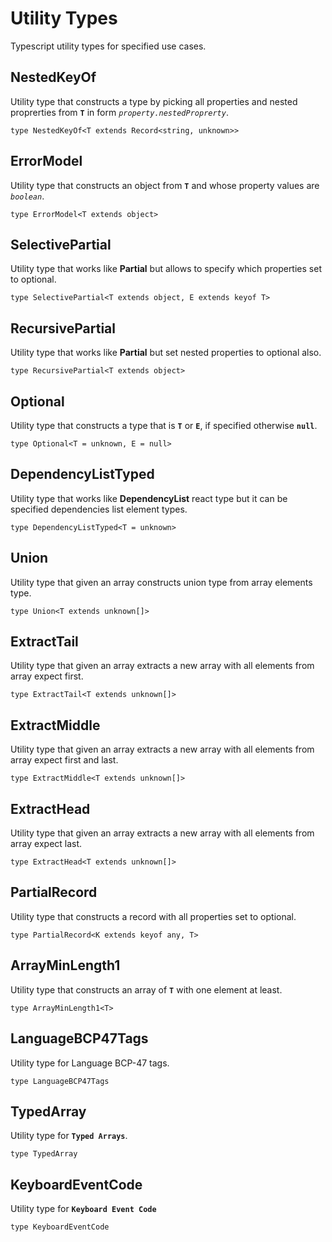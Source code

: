 # Utility Types

Typescript utility types for specified use cases.

## NestedKeyOf

Utility type that constructs a type by picking all properties and nested proprerties from __`T`__ in form _`property.nestedProprerty`_.
```tsx
type NestedKeyOf<T extends Record<string, unknown>>
```

## ErrorModel

Utility type that constructs an object from __`T`__ and whose property values are _`boolean`_.
```tsx
type ErrorModel<T extends object>
```

## SelectivePartial

Utility type that works like __Partial__ but allows to specify which properties set to optional.
```tsx
type SelectivePartial<T extends object, E extends keyof T>
```

## RecursivePartial

Utility type that works like __Partial__ but set nested properties to optional also.
```tsx
type RecursivePartial<T extends object>
```

## Optional

Utility type that constructs a type that is __`T`__ or __`E`__, if specified otherwise __`null`__.
```tsx
type Optional<T = unknown, E = null>
```

## DependencyListTyped

Utility type that works like __DependencyList__ react type but it can be specified dependencies list element types.
```tsx
type DependencyListTyped<T = unknown>
```

## Union

Utility type that given an array constructs union type from array elements type.
```tsx
type Union<T extends unknown[]>
```

## ExtractTail

Utility type that given an array extracts a new array with all elements from array expect first.
```tsx
type ExtractTail<T extends unknown[]>
```

## ExtractMiddle

Utility type that given an array extracts a new array with all elements from array expect first and last.
```tsx
type ExtractMiddle<T extends unknown[]>
```

## ExtractHead

Utility type that given an array extracts a new array with all elements from array expect last.
```tsx
type ExtractHead<T extends unknown[]>
```

## PartialRecord

Utility type that constructs a record with all properties set to optional.
```tsx
type PartialRecord<K extends keyof any, T>
```

## ArrayMinLength1

Utility type that constructs an array of __`T`__ with one element at least.
```tsx
type ArrayMinLength1<T>
```

## LanguageBCP47Tags

Utility type for Language BCP-47 tags.
```tsx
type LanguageBCP47Tags
```

## TypedArray

Utility type for __`Typed Arrays`__.
```tsx
type TypedArray
```

## KeyboardEventCode

Utility type for __`Keyboard Event Code`__
```tsx
type KeyboardEventCode
```

